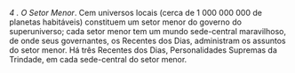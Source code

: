 ﻿<I>4 . O Setor Menor</I>. Cem universos locais (cerca de 1 000 000 000 de planetas habitáveis) constituem um setor menor do governo do superuniverso; cada setor menor tem um mundo sede-central maravilhoso, de onde seus governantes, os Recentes dos Dias, administram os assuntos do setor menor. Há três Recentes dos Dias, Personalidades Supremas da Trindade, em cada sede-central do setor menor.